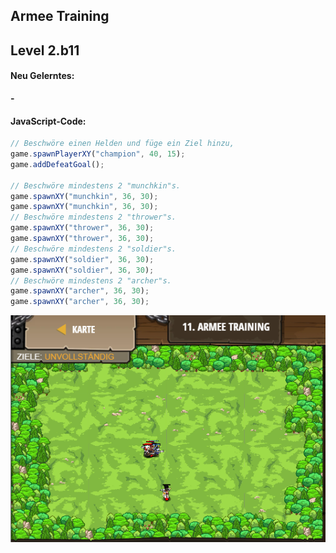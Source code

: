 ## **Armee Training**
## Level 2.b11

#### Neu Gelerntes:
<b>-</b>

[comment]: <> (Was wurde gelernt und wie funktioniert die Technik?)

#### JavaScript-Code:
```js
// Beschwöre einen Helden und füge ein Ziel hinzu,
game.spawnPlayerXY("champion", 40, 15);
game.addDefeatGoal();

// Beschwöre mindestens 2 "munchkin"s.
game.spawnXY("munchkin", 36, 30);
game.spawnXY("munchkin", 36, 30);
// Beschwöre mindestens 2 "thrower"s.
game.spawnXY("thrower", 36, 30);
game.spawnXY("thrower", 36, 30);
// Beschwöre mindestens 2 "soldier"s.
game.spawnXY("soldier", 36, 30);
game.spawnXY("soldier", 36, 30);
// Beschwöre mindestens 2 "archer"s.
game.spawnXY("archer", 36, 30);
game.spawnXY("archer", 36, 30);
```
![image](lvl2_b11.png)